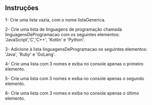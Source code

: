 ## Instruções

1- Crie uma lista vazia, com o nome listaGenerica.

2- Crie uma lista de linguagens de programação chamada linguagensDeProgramacao com os seguintes elementos: 'JavaScript','C','C++', 'Kotlin' e 'Python'.

3- Adicione à lista linguagensDeProgramacao os seguintes elementos: 'Java', 'Ruby' e 'GoLang'.

4- Crie uma lista com 3 nomes e exiba no console apenas o primeiro elemento.

5- Crie uma lista com 3 nomes e exiba no console apenas o segundo elemento.

6- Crie uma lista com 3 nomes e exiba no console apenas o último elemento.